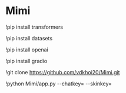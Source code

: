 # Mimi

!pip install transformers

!pip install datasets

!pip install openai

!pip install gradio


!git clone https://github.com/vdkhoi20/Mimi.git

!python Mimi/app.py --chatkey= --skinkey=
